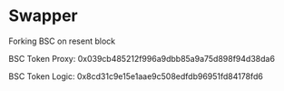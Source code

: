 # Swapper 

Forking BSC on resent block

BSC Token Proxy: 0x039cb485212f996a9dbb85a9a75d898f94d38da6

BSC Token Logic: 0x8cd31c9e15e1aae9c508edfdb96951fd84178fd6
